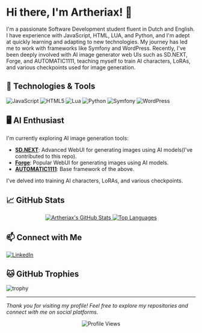 # Hi there, I'm Artheriax! 👋

I'm a passionate Software Development student fluent in Dutch and English. I have experience with JavaScript, HTML, LUA, and Python, and I'm adept at quickly learning and adapting to new technologies. My journey has led me to work with frameworks like Symfony and WordPress. Recently, I've been deeply involved with AI image generator web UIs such as SD.NEXT, Forge, and AUTOMATIC1111, teaching myself to train AI characters, LoRAs, and various checkpoints used for image generation.

## 🔧 Technologies & Tools

![JavaScript](https://img.shields.io/badge/-JavaScript-F7DF1E?style=flat-square&logo=javascript&logoColor=black)
![HTML5](https://img.shields.io/badge/-HTML5-E34F26?style=flat-square&logo=html5&logoColor=white)
![Lua](https://img.shields.io/badge/-Lua-2C2D72?style=flat-square&logo=lua&logoColor=white)
![Python](https://img.shields.io/badge/-Python-3776AB?style=flat-square&logo=python&logoColor=white)
![Symfony](https://img.shields.io/badge/-Symfony-000000?style=flat-square&logo=symfony&logoColor=white)
![WordPress](https://img.shields.io/badge/-WordPress-21759B?style=flat-square&logo=wordpress&logoColor=white)

## 🖥️ AI Enthusiast

I'm currently exploring AI image generation tools:

- **[SD.NEXT](https://github.com/vladmandic/sdnext)**: Advanced WebUI for generating images using AI models(I've contributed to this repo).
- **[Forge](https://github.com/lllyasviel/stable-diffusion-webui-forge)**: Popular WebUI for generating images using AI models.
- **[AUTOMATIC1111](https://github.com/AUTOMATIC1111/stable-diffusion-webui)**: Base framework of the above.

I've delved into training AI characters, LoRAs, and various checkpoints.

## 📈 GitHub Stats

<div align="center">
  <a href="https://github.com/artheriax">
    <img src="https://github-readme-stats.vercel.app/api?username=artheriax&show_icons=true&theme=dark" alt="Artheriax's GitHub Stats" />
  </a>
  <a href="https://github.com/artheriax">
    <img src="https://github-readme-stats.vercel.app/api/top-langs/?username=artheriax&layout=compact&theme=dark" alt="Top Languages" />
  </a>
</div>

## 📫 Connect with Me

[![LinkedIn](https://img.shields.io/badge/-LinkedIn-0077B5?style=flat-square&logo=linkedin&logoColor=white)](https://www.linkedin.com/in/pablo-hellmann-a1a53132a/)

## 🐱 GitHub Trophies

![trophy](https://github-profile-trophy.vercel.app/?username=artheriax&theme=darkhub)

---

*Thank you for visiting my profile! Feel free to explore my repositories and connect with me on social platforms.*

<!-- Optional visitor counter -->
<div align="center">
  <img src="https://komarev.com/ghpvc/?username=artheriax&color=blue" alt="Profile Views" />
</div>


